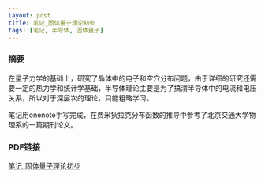 ```yaml
---
layout: post
title: 笔记_固体量子理论初步
tags: [笔记, 半导体, 固体量子]
---
```

### 摘要

在量子力学的基础上，研究了晶体中的电子和空穴分布问题，由于详细的研究还需要一定的热力学和统计学基础，半导体理论主要是为了搞清半导体中的电流和电压关系，所以对于深层次的理论，只能粗略学习。

笔记用onenote手写完成，在费米狄拉克分布函数的推导中参考了北京交通大学物理系的一篇期刊论文。

### PDF链接
[笔记_固体量子理论初步](https://naibaowjk.github.io/documents/笔记_固体量子理论初步.pdf)